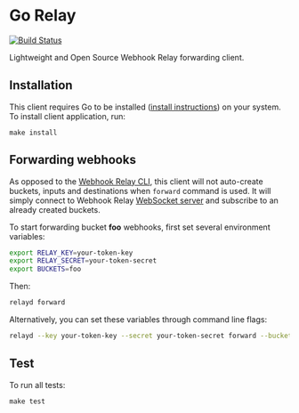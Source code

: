 # Go Relay 

[![Build Status](https://drone-kr.webrelay.io/api/badges/webhookrelay/relay-go/status.svg)](https://drone-kr.webrelay.io/webhookrelay/relay-go)

Lightweight and Open Source Webhook Relay forwarding client.


## Installation

This client requires Go to be installed ([install instructions](https://golang.org/doc/install)) on your system. To install client application, run:

```
make install
```

## Forwarding webhooks

As opposed to the [Webhook Relay CLI](https://webhookrelay.com/v1/installation/cli), this client will not auto-create buckets, inputs and destinations when `forward` command is used. It will simply connect to Webhook Relay [WebSocket server](https://webhookrelay.com/v1/guide/socket-server) and subscribe to an already created buckets. 

To start forwarding bucket **foo** webhooks, first set several environment variables:

```bash
export RELAY_KEY=your-token-key
export RELAY_SECRET=your-token-secret
export BUCKETS=foo
```

Then:

```bash
relayd forward
```

Alternatively, you can set these variables through command line flags:

```bash
relayd --key your-token-key --secret your-token-secret forward --bucket foo
```

## Test

To run all tests:

```
make test
```
